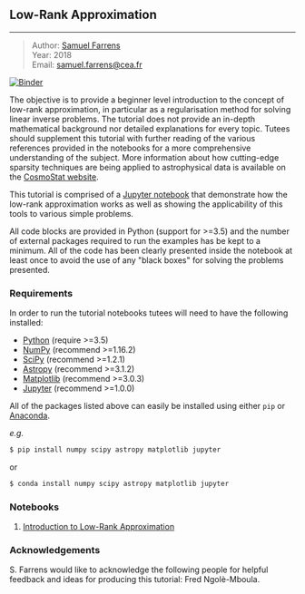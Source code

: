 ## Low-Rank Approximation
---

> Author: <font color='#f78c40'>[Samuel Farrens](http://www.cosmostat.org/people/sfarrens)</font>    
> Year: 2018  
> Email: [samuel.farrens@cea.fr](mailto:samuel.farrens@cea.fr)  

[![Binder](https://mybinder.org/badge_logo.svg)](https://mybinder.org/v2/gh/CosmoStat/Tutorials/low-rank)

The objective is to provide a beginner level introduction to the concept of low-rank approximation, in particular as a regularisation method for solving linear inverse problems. The tutorial does not provide an in-depth mathematical background nor detailed explanations for every topic. Tutees should supplement this tutorial with further reading of the various references provided in the notebooks for a more comprehensive understanding of the subject. More information about how cutting-edge sparsity techniques are being applied to astrophysical data is available on the <a href="http://www.cosmostat.org/" target_="blank">CosmoStat website</a>.

This tutorial is comprised of a <a href="https://jupyter-notebook.readthedocs.io/en/stable/" target_="blanck">Jupyter notebook</a> that demonstrate how the low-rank approximation works as well as showing the applicability of this tools to various simple problems.

All code blocks are provided in Python (support for >=3.5) and the number of external packages required to run the examples has be kept to a minimum. All of the code has been clearly presented inside the notebook at least once to avoid the use of any "black boxes" for solving the problems presented.

### Requirements

In order to run the tutorial notebooks tutees will need to have the following installed:

* <a href="https://www.python.org/" target_="blank">Python</a> (require >=3.5)
* <a href="http://www.numpy.org/" target_="blank">NumPy</a> (recommend >=1.16.2)
* <a href="https://www.scipy.org/" target_="blank">SciPy</a> (recommend >=1.2.1)
* <a href="https://www.astropy.org/" target_="blank">Astropy</a> (recommend >=3.1.2)
* <a href="https://matplotlib.org/" target_="blank">Matplotlib</a> (recommend >=3.0.3)
* <a href="http://jupyter.org/" target_="blank">Jupyter</a> (recommend >=1.0.0)

All of the packages listed above can easily be installed using either `pip` or <a href="https://www.anaconda.com/" target_="blank">Anaconda</a>.

*e.g.*

```bash
$ pip install numpy scipy astropy matplotlib jupyter
```

or

```bash
$ conda install numpy scipy astropy matplotlib jupyter
```

### Notebooks

1. [Introduction to Low-Rank Approximation](https://mybinder.org/v2/gh/CosmoStat/Tutorials/master?filepath=%2Flow-rank%2Flow-rank.ipynb)

### Acknowledgements

S. Farrens would like to acknowledge the following people for helpful feedback and ideas for producing this tutorial: Fred Ngolè-Mboula.

